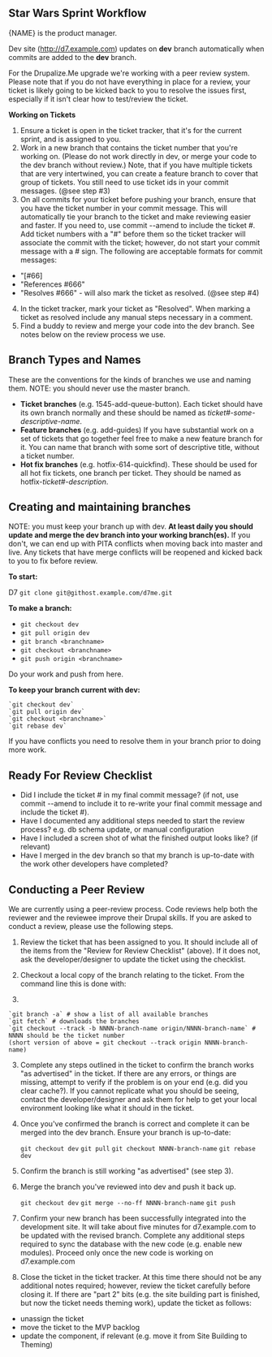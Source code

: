 Star Wars Sprint Workflow
-------------------------

{NAME} is the product manager.

Dev site (http://d7.example.com) updates on **dev** branch automatically when commits are added to the **dev** branch.

For the Drupalize.Me upgrade we're working with a peer review system. Please note that if you do not have everything in place for a review, your ticket is likely going to be kicked back to you to resolve the issues first, especially if it isn't clear how to test/review the ticket.

**Working on Tickets**

1. Ensure a ticket is open in the ticket tracker, that it's for the current sprint, and is assigned to you.
2. Work in a new branch that contains the ticket number that you're working on. (Please do not work directly in dev, or merge your code to the dev branch without review.) Note, that if you have multiple tickets that are very intertwined, you can create a feature branch to cover that group of tickets. You still need to use ticket ids in your commit messages. (@see step #3)
3. On all commits for your ticket before pushing your branch, ensure that you have the ticket number in your commit message. This will automatically tie your branch to the ticket and make reviewing easier and faster. If you need to, use commit --amend to include the ticket #.
Add ticket numbers with a "#" before them so the ticket tracker will associate the commit with the ticket; however, do not start your commit message with a # sign. The following are acceptable formats for commit messages:
  - "[#66]
  - "References #666"
  - "Resolves #666" - will also mark the ticket as resolved. (@see step #4)
4. In the ticket tracker, mark your ticket as "Resolved".
When marking a ticket as resolved include any manual steps necessary in a comment.
5. Find a buddy to review and merge your code into the dev branch. See notes below on the review process we use.

Branch Types and Names
----------------------
These are the conventions for the kinds of branches we use and naming them. NOTE: you should never use the master branch.

- **Ticket branches** (e.g. 1545-add-queue-button). Each ticket should have its own branch normally and these should be named as _ticket#-some-descriptive-name_.
- **Feature branches** (e.g. add-guides) If you have substantial work on a set of tickets that go together feel free to make a new feature branch for it. You can name that branch with some sort of descriptive title, without a ticket number.
- **Hot fix branches** (e.g. hotfix-614-quickfind). These should be used for all hot fix tickets, one branch per ticket. They should be named as hotfix-_ticket#-description_.

Creating and maintaining branches
-----------------
NOTE: you must keep your branch up with dev. **At least daily you should update and merge the dev branch into your working branch(es).** If you don't, we can end up with PITA conflicts when moving back into master and live. Any tickets that have merge conflicts will be reopened and kicked back to you to fix before review.

**To start:**

D7
    `git clone git@githost.example.com/d7me.git`

**To make a branch:**

 -  `git checkout dev`
 -  `git pull origin dev`
 -  `git branch <branchname>`
 -  `git checkout <branchname>`
 -  `git push origin <branchname>`

Do your work and push from here.

**To keep your branch current with dev:**

    `git checkout dev`
    `git pull origin dev`
    `git checkout <branchname>`
    `git rebase dev`

If you have conflicts you need to resolve them in your branch prior to doing more work.

Ready For Review Checklist
----------------------
- Did I include the ticket # in my final commit message? (if not, use commit --amend to include it to re-write your final commit message and include the ticket #).
- Have I documented any additional steps needed to start the review process? e.g. db schema update, or manual configuration
- Have I included a screen shot of what the finished output looks like? (if relevant)
- Have I merged in the dev branch so that my branch is up-to-date with the work other developers have completed?

Conducting a Peer Review
-----------------
We are currently using a peer-review process. Code reviews help both the reviewer and the reviewee improve their Drupal skills. If you are asked to conduct a review, please use the following steps.

1. Review the ticket that has been assigned to you. It should include all of the items from the "Review for Review Checklist" (above). If it does not, ask the developer/designer to update the ticket using the checklist.

2. Checkout a local copy of the branch relating to the ticket. From the command line this is done with:

3. 

    `git branch -a` # show a list of all available branches
    `git fetch` # downloads the branches
    `git checkout --track -b NNNN-branch-name origin/NNNN-branch-name` # NNNN should be the ticket number
    (short version of above = git checkout --track origin NNNN-branch-name)

3. Complete any steps outlined in the ticket to confirm the branch works "as advertised" in the ticket. If there are any errors, or things are missing, attempt to verify if the problem is on your end (e.g. did you clear cache?). If you cannot replicate what you should be seeing, contact the developer/designer and ask them for help to get your local environment looking like what it should in the ticket.

4. Once you've confirmed the branch is correct and complete it can be merged into the dev branch. Ensure your branch is up-to-date:

    `git checkout dev`
    `git pull`
    `git checkout NNNN-branch-name`
    `git rebase dev`

5. Confirm the branch is still working "as advertised" (see step 3).

6. Merge the branch you've reviewed into dev and push it back up.

    `git checkout dev`
    `git merge --no-ff NNNN-branch-name`
    `git push`

7. Confirm your new branch has been successfully integrated into the development site. It will take about five minutes for d7.example.com to be updated with the revised branch. Complete any additional steps required to sync the database with the new code (e.g. enable new modules). Proceed only once the new code is working on d7.example.com

8. Close the ticket in the ticket tracker. At this time there should not be any additional notes required; however, review the ticket carefully before closing it. If there are "part 2" bits (e.g. the site building part is finished, but now the ticket needs theming work), update the ticket as follows:
  - unassign the ticket
  - move the ticket to the MVP backlog
  - update the component, if relevant (e.g. move it from Site Building to Theming)
